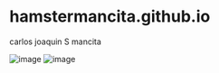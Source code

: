 # hamstermancita.github.io
carlos joaquin S mancita

![image](https://user-images.githubusercontent.com/122426342/212583427-dedac902-7e5a-43cf-b22b-83f6b68074f8.png)
![image](https://user-images.githubusercontent.com/122426342/212583831-753c31c7-43dc-4fda-8b68-2dcef1b25507.png)

